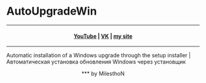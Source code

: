 # AutoUpgradeWin
***
<h4 align="center"> <a href="https://www.youtube.com/channel/UCy2JxQdX8dT2Tbj4ykUkqFw">YouTube</a> | <a href="https://VK.com/id180544766">VK</a> | <a href="https://milesthon.github.io">my site</a> </h4>

***
Automatic installation of a Windows upgrade through the setup installer | Автоматическая установка обновления Windows через установщик

<div align="center">
***
by MilesthoN
